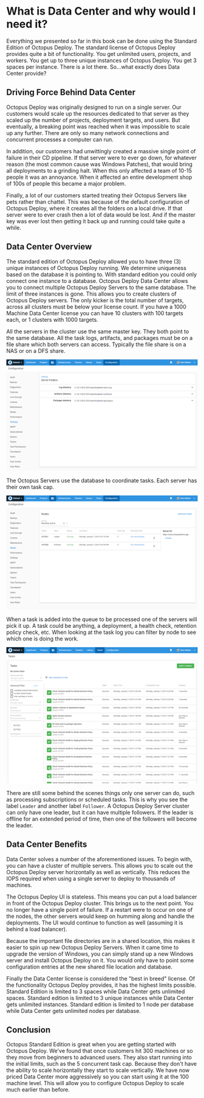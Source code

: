 # What is Data Center and why would I need it?

Everything we presented so far in this book can be done using the Standard Edition of Octopus Deploy.  The standard license of Octopus Deploy provides quite a bit of functionality.  You get unlimited users, projects, and workers.  You get up to three unique instances of Octopus Deploy.  You get 3 spaces per instance.  There is a lot there.  So...what exactly does Data Center provide?

## Driving Force Behind Data Center

Octopus Deploy was originally designed to run on a single server.  Our customers would scale up the resources dedicated to that server as they scaled up the number of projects, deployment targets, and users.  But eventually, a breaking point was reached when it was impossible to scale up any further.  There are only so many network connections and concurrent processes a computer can run.  

In addition, our customers had unwittingly created a massive single point of failure in their CD pipeline.  If that server were to ever go down, for whatever reason (the most common cause was Windows Patches), that would bring all deployments to a grinding halt.  When this only affected a team of 10-15 people it was an annoyance.  When it affected an entire development shop of 100s of people this became a major problem.  

Finally, a lot of our customers started treating their Octopus Servers like pets rather than chattel.  This was because of the default configuration of Octopus Deploy, where it creates all the folders on a local drive.  If that server were to ever crash then a lot of data would be lost.  And if the master key was ever lost then getting it back up and running could take quite a while.

## Data Center Overview

The standard edition of Octopus Deploy allowed you to have three (3) unique instances of Octopus Deploy running.  We determine uniqueness based on the database it is pointing to.  With standard edition you could only connect one instance to a database.  Octopus Deploy Data Center allows you to connect multiple Octopus Deploy Servers to the same database.  The limit of three instances is gone.  This allows you to create clusters of Octopus Deploy servers.  The only kicker is the total number of targets, across all clusters must be below your license count.  If you have a 1000 Machine Data Center license you can have 10 clusters with 100 targets each, or 1 clusters with 1000 targets.

All the servers in the cluster use the same master key.  They both point to the same database.  All the task logs, artifacts, and packages must be on a file share which both servers can access.  Typically the file share is on a NAS or on a DFS share.  

![](images/datacenter-sharedfolders.png)

The Octopus Servers use the database to coordinate tasks.  Each server has their own task cap.  

![](images/datacenter-nodes.png)

When a task is added into the queue to be processed one of the servers will pick it up.  A task could be anything, a deployment, a health check, retention policy check, etc.  When looking at the task log you can filter by node to see which one is doing the work.

![](images/datacenter-tasks.png)

There are still some behind the scenes things only one server can do, such as processing subscriptions or scheduled tasks.  This is why you see the label `Leader` and another label `Follower`.  A Octopus Deploy Server cluster can only have one leader, but it can have multiple followers.  If the leader is offline for an extended period of time, then one of the followers will become the leader. 

## Data Center Benefits

Data Center solves a number of the aforementioned issues.  To begin with, you can have a cluster of multiple servers.  This allows you to scale out the Octopus Deploy server horizontally as well as vertically.  This reduces the IOPS required when using a single server to deploy to thousands of machines.

The Octopus Deploy UI is stateless.  This means you can put a load balancer in front of the Octopus Deploy cluster.  This brings us to the next point.  You no longer have a single point of failure.  If a restart were to occur on one of the nodes, the other servers would keep on humming along and handle the deployments.  The UI would continue to function as well (assuming it is behind a load balancer).

Because the important file directories are in a shared location, this makes it easier to spin up new Octopus Deploy Servers.  When it came time to upgrade the version of Windows, you can simply stand up a new Windows server and install Octopus Deploy on it.  You would only have to point some configuration entries at the new shared file location and database.

Finally the Data Center license is considered the "best in breed" license.  Of the functionality Octopus Deploy provides, it has the highest limits possible.  Standard Edition is limited to 3 spaces while Data Center gets unlimited spaces.  Standard edition is limited to 3 unique instances while Data Center gets unlimited instances.  Standard edition is limited to 1 node per database while Data Center gets unlimited nodes per database.  

## Conclusion

Octopus Standard Edition is great when you are getting started with Octopus Deploy.  We've found that once customers hit 300 machines or so they move from beginners to advanced users.  They also start running into the initial limits, such as the 5 concurrent task cap.  Because they don't have the ability to scale horizontally they start to scale vertically.  We have now priced Data Center more aggressively so you can start using it at the 100 machine level.  This will allow you to configure Octopus Deploy to scale much earlier than before.  